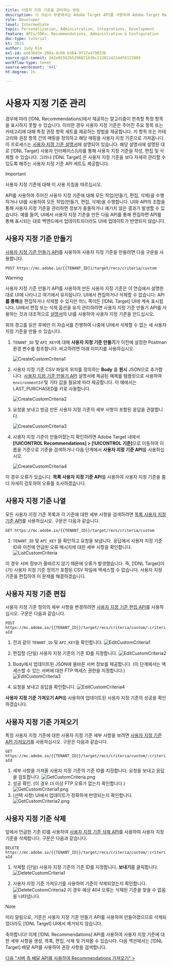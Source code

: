```yaml
---
title: 사용자 지정 기준을 관리하는 방법
description: 이 자습서 부분에서는 Adobe Target API를 사용하여 Adobe Target Recommendations 기준을 관리, 만들기, 목록, 편집, 가져오기 및 삭제하는 데 필요한 단계를 개발자에게 안내합니다.
role: Developer
level: Intermediate
topic: Personalization, Administration, Integrations, Development
feature: APIs/SDKs, Recommendations, Administration & Configuration
doc-type: tutorial
kt: 3815
author: Judy Kim
exl-id: ee63bd3e-200a-4c08-b364-9f17a479033b
source-git-commit: 342e02562b5296871638c1120114214df6115809
workflow-type: tm+mt
source-wordcount: '941'
ht-degree: 1%

---
```


# 사용자 지정 기준 관리

경우에 따라 [!DNL Recommendations]에서 제공하는 알고리즘이 판촉할 특정 항목을 표시하지 못할 수 있습니다. 이러한 경우 사용자 지정 기준은 주어진 주요 항목 또는 카테고리에 대해 특정 권장 항목 세트를 제공하는 방법을 제공합니다. 키 항목 또는 카테고리와 권장 항목 간의 매핑을 정의하고 해당 매핑을 사용자 지정 기준으로 가져옵니다. 이 프로세스는 [사용자 지정 기준 설명서](https://experienceleague.adobe.com/docs/target/using/recommendations/criteria/recommendations-csv.html?lang=en)에 설명되어 있습니다. 해당 설명서에 설명된 대로 [!DNL Target] 사용자 인터페이스(UI)를 통해 사용자 지정 기준을 작성, 편집 및 삭제할 수 있습니다. 그러나 [!DNL Target] 은 사용자 지정 기준을 보다 자세히 관리할 수 있도록 해주는 사용자 지정 기준 API 세트도 제공합니다.

>[!IMPORTANT]
>
>사용자 지정 기준에 대해 이 사용 지침을 따르십시오.
>
> API를 사용하여 주어진 사용자 지정 기준에 대해 모든 작업(만들기, 편집, 삭제)을 수행하거나 UI를 사용하여 모든 작업(만들기, 편집, 삭제)을 수행합니다. UI와 API의 조합을 통해 사용자 지정 기준을 관리하면 정보가 충돌하거나 예기치 않은 결과가 발생할 수 있습니다. 예를 들어, UI에서 사용자 지정 기준을 만든 다음 API를 통해 편집하면 API를 통해 표시되는 대로 백엔드에서 업데이트되더라도 UI에 업데이트가 반영되지 않습니다.

## 사용자 지정 기준 만들기

[사용자 지정 기준 만들기 API](https://developers.adobetarget.com/api/recommendations/#operation/createCriteriaCustom)를 사용하여 사용자 지정 기준을 만들려면 다음 구문을 사용합니다.

`POST https://mc.adobe.io/{{TENANT_ID}}/target/recs/criteria/custom`

>[!WARNING]
>
>사용자 지정 기준 만들기 API를 사용하여 만든 사용자 지정 기준은 이 연습에서 설명한 대로 UI에 나타나고 여기에서 유지됩니다. UI에서 편집하거나 삭제할 수 없습니다. API **를 통해**&#x200B;을 편집하거나 삭제할 수 있지만 어느 쪽이든 [!DNL Target] UI에 계속 표시됩니다. UI에서 편집 또는 삭제 옵션을 유지 관리하려면 사용자 지정 기준 만들기 API를 사용하는 것과 대조적으로 [설명서](https://experienceleague.adobe.com/docs/target/using/recommendations/criteria/recommendations-csv.html?lang=en)의 UI를 사용하여 사용자 지정 기준을 만드십시오.

위의 경고를 읽은 후에만 이 자습서를 진행하여 나중에 UI에서 삭제할 수 없는 새 사용자 지정 기준을 만들 수 있습니다.

1. `TENANT_ID` 및 `API_KEY`에 대해 **사용자 지정 기준 만들기**&#x200B;가 이전에 설정한 Postman 환경 변수를 참조합니다. 비교하려면 아래 이미지를 사용하십시오.

   ![CreateCustomCriteria1](assets/CreateCustomCriteria1.png)

2. 사용자 지정 기준 CSV 파일의 위치를 정의하는 **Body** 를 **원시** JSON으로 추가합니다. [사용자 지정 기준 만들기 API](https://developers.adobetarget.com/api/recommendations/#operation/getAllCriteriaCustom) 설명서에 제공된 예제를 템플릿으로 사용하여 `environmentId` 및 기타 값을 필요에 따라 제공합니다. 이 예에서는 LAST_PURCHASED를 키로 사용합니다.

   ![CreateCustomCriteria2](assets/CreateCustomCriteria2.png)

3. 요청을 보내고 방금 만든 사용자 지정 기준의 세부 사항이 포함된 응답을 관찰합니다.

   ![CreateCustomCriteria3](assets/CreateCustomCriteria3.png)

4. 사용자 지정 기준이 만들어졌는지 확인하려면 Adobe Target 내에서 **[!UICONTROL Recommendations] > [!UICONTROL 기준]**&#x200B;으로 이동하여 이름을 기준으로 기준을 검색하거나 다음 단계에서 **사용자 지정 기준 API**&#x200B;를 사용하십시오.

   ![CreateCustomCriteria4](assets/CreateCustomCriteria4.png)

이 경우 오류가 있습니다. **목록 사용자 지정 기준 API**&#x200B;를 사용하여 사용자 지정 기준을 좀 더 자세히 검토하여 오류를 조사하겠습니다.

## 사용자 지정 기준 나열

모든 사용자 지정 기준 목록과 각 기준에 대한 세부 사항을 검색하려면 [목록 사용자 지정 기준 API](https://developers.adobetarget.com/api/recommendations/#operation/getAllCriteriaCustom)를 사용하십시오. 구문은 다음과 같습니다.

`GET https://mc.adobe.io/{{TENANT_ID}}/target/recs/criteria/custom`

1. `TENANT_ID` 및 `API_KEY` 을 확인하고 요청을 보냅니다. 응답에서 사용자 지정 기준 ID와 이전에 언급된 오류 메시지에 대한 세부 사항을 확인합니다.
   ![ListCustomCriteria](assets/ListCustomCriteria.png)

이 경우 서버 정보가 올바르지 않기 때문에 오류가 발생했습니다. 즉, [!DNL Target]이(가) 사용자 지정 기준 정의가 포함된 CSV 파일에 액세스할 수 없습니다. 사용자 지정 기준을 편집하여 이 문제를 해결하겠습니다.

## 사용자 지정 기준 편집

사용자 지정 기준 정의의 세부 사항을 변경하려면 [사용자 지정 기준 편집 API](https://developers.adobetarget.com/api/recommendations/#operation/updateCriteriaCustom)를 사용하십시오. 구문은 다음과 같습니다.

`POST https://mc.adobe.io/{{TENANT_ID}}/target/recs/criteria/custom/:criteriaId`

1. 전과 같이 `TENANT_ID` 및 `API_KEY`을 확인합니다.
   ![EditCustomCriteria1](assets/EditCustomCriteria1.png)

1. 편집할 (단일) 사용자 지정 기준의 기준 ID를 지정합니다.
   ![EditCustomCriteria2](assets/EditCustomCriteria2.png)

1. Body에서 업데이트된 JSON에 올바른 서버 정보를 제공합니다. (이 단계에서는 액세스할 수 있는 서버에 대한 FTP 액세스 권한을 지정합니다.)
   ![EditCustomCriteria3](assets/EditCustomCriteria3.png)

1. 요청을 보내고 응답을 확인합니다.
   ![EditCustomCriteria4](assets/EditCustomCriteria4.png)

**사용자 지정 기준 가져오기 API**&#x200B;를 사용하여 업데이트된 사용자 지정 기준의 성공을 확인하겠습니다.

## 사용자 지정 기준 가져오기

특정 사용자 지정 기준에 대한 사용자 지정 기준 세부 사항을 보려면 [사용자 지정 기준 API 가져오기](https://developers.adobetarget.com/api/recommendations/#operation/getCriteriaCustom)를 사용하십시오. 구문은 다음과 같습니다.

`GET https://mc.adobe.io/{{TENANT_ID}}/target/recs/criteria/custom/:criteriaId`

1. 세부 사항을 가져올 사용자 지정 기준의 기준 ID를 지정합니다. 요청을 보내고 응답을 검토합니다.
   ![GetCustomCriteria.png](assets/GetCustomCriteria.png)
1. 성공 확인. (이 경우 더 이상 FTP 오류가 없는지 확인합니다.)
   ![GetCustomCriteria1.png](assets/GetCustomCriteria1.png)
1. (선택 사항) UI에서 업데이트가 정확하게 반영되는지 확인합니다.
   ![GetCustomCriteria2.png](assets/GetCustomCriteria2.png)

## 사용자 지정 기준 삭제

앞에서 언급한 기준 ID를 사용하여 [사용자 지정 기준 삭제 API](https://developers.adobetarget.com/api/recommendations/#operation/deleteCriteriaCustom)를 사용하여 사용자 지정 기준을 삭제합니다. 구문은 다음과 같습니다.

`DELETE https://mc.adobe.io/{{TENANT_ID}}/target/recs/criteria/custom/:criteriaId`

1. 삭제할 (단일) 사용자 지정 기준의 기준 ID를 지정합니다. **보내기**를 클릭합니다.
   ![DeleteCustomCriteria1](assets/DeleteCustomCriteria1.png)

1. 사용자 지정 기준 가져오기를 사용하여 기준이 삭제되었는지 확인합니다.
   ![DeleteCustomCriteria2](assets/DeleteCustomCriteria2.png)
이 경우 예상 404 오류는 삭제된 기준을 찾을 수 없음을 나타냅니다.

>[!NOTE]
>미리 알림으로, 기준은 사용자 지정 기준 만들기 API를 사용하여 만들어졌으므로 삭제되었더라도 [!DNL Target] UI에서 제거되지 않습니다.

축하합니다! 이제 [!DNL Recommendations] API를 사용하여 사용자 지정 기준에 대한 세부 사항을 생성, 목록, 편집, 삭제 및 가져올 수 있습니다. 다음 섹션에서는 [!DNL Target] 배달 API를 사용하여 권장 사항을 검색합니다.

[다음 &quot;서버 측 배달 API를 사용하여 Recommendations 가져오기&quot; >](fetch-recs-server-side-delivery-api.md)
